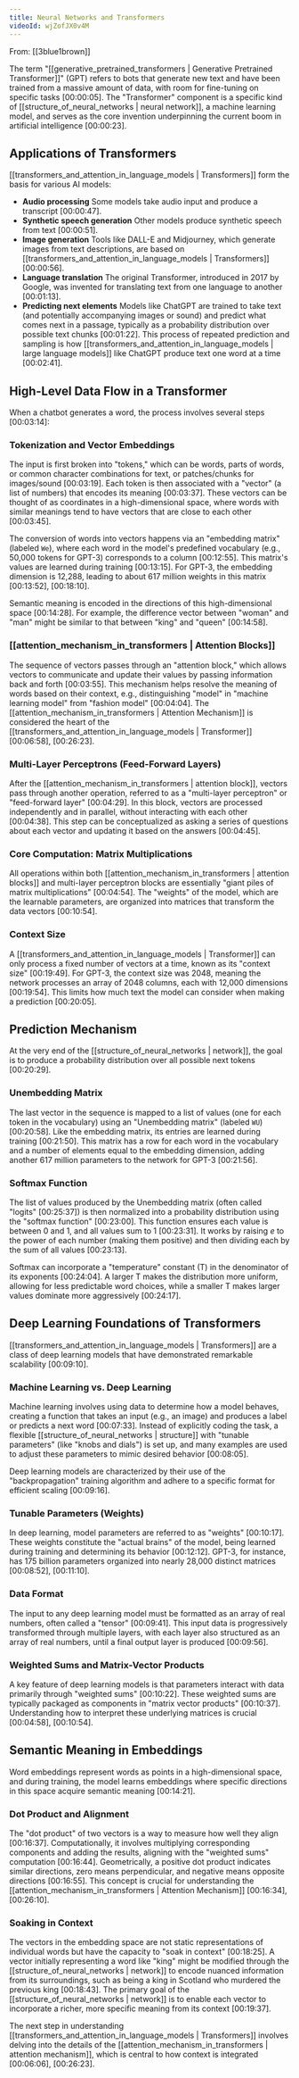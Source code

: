 ```yaml
---
title: Neural Networks and Transformers
videoId: wjZofJX0v4M
---
```


From: [[3blue1brown]] <br/> 

The term "[[generative_pretrained_transformers | Generative Pretrained Transformer]]" (GPT) refers to bots that generate new text and have been trained from a massive amount of data, with room for fine-tuning on specific tasks [00:00:05]. The "Transformer" component is a specific kind of [[structure_of_neural_networks | neural network]], a machine learning model, and serves as the core invention underpinning the current boom in artificial intelligence [00:00:23].

## Applications of Transformers
[[transformers_and_attention_in_language_models | Transformers]] form the basis for various AI models:
*   **Audio processing** Some models take audio input and produce a transcript [00:00:47].
*   **Synthetic speech generation** Other models produce synthetic speech from text [00:00:51].
*   **Image generation** Tools like DALL-E and Midjourney, which generate images from text descriptions, are based on [[transformers_and_attention_in_language_models | Transformers]] [00:00:56].
*   **Language translation** The original Transformer, introduced in 2017 by Google, was invented for translating text from one language to another [00:01:13].
*   **Predicting next elements** Models like ChatGPT are trained to take text (and potentially accompanying images or sound) and predict what comes next in a passage, typically as a probability distribution over possible text chunks [00:01:22]. This process of repeated prediction and sampling is how [[transformers_and_attention_in_language_models | large language models]] like ChatGPT produce text one word at a time [00:02:41].

## High-Level Data Flow in a Transformer
When a chatbot generates a word, the process involves several steps [00:03:14]:

### Tokenization and Vector Embeddings
The input is first broken into "tokens," which can be words, parts of words, or common character combinations for text, or patches/chunks for images/sound [00:03:19]. Each token is then associated with a "vector" (a list of numbers) that encodes its meaning [00:03:37]. These vectors can be thought of as coordinates in a high-dimensional space, where words with similar meanings tend to have vectors that are close to each other [00:03:45].

The conversion of words into vectors happens via an "embedding matrix" (labeled `We`), where each word in the model's predefined vocabulary (e.g., 50,000 tokens for GPT-3) corresponds to a column [00:12:55]. This matrix's values are learned during training [00:13:15]. For GPT-3, the embedding dimension is 12,288, leading to about 617 million weights in this matrix [00:13:52], [00:18:10].

Semantic meaning is encoded in the directions of this high-dimensional space [00:14:28]. For example, the difference vector between "woman" and "man" might be similar to that between "king" and "queen" [00:14:58].

### [[attention_mechanism_in_transformers | Attention Blocks]]
The sequence of vectors passes through an "attention block," which allows vectors to communicate and update their values by passing information back and forth [00:03:55]. This mechanism helps resolve the meaning of words based on their context, e.g., distinguishing "model" in "machine learning model" from "fashion model" [00:04:04]. The [[attention_mechanism_in_transformers | Attention Mechanism]] is considered the heart of the [[transformers_and_attention_in_language_models | Transformer]] [00:06:58], [00:26:23].

### Multi-Layer Perceptrons (Feed-Forward Layers)
After the [[attention_mechanism_in_transformers | attention block]], vectors pass through another operation, referred to as a "multi-layer perceptron" or "feed-forward layer" [00:04:29]. In this block, vectors are processed independently and in parallel, without interacting with each other [00:04:38]. This step can be conceptualized as asking a series of questions about each vector and updating it based on the answers [00:04:45].

### Core Computation: Matrix Multiplications
All operations within both [[attention_mechanism_in_transformers | attention blocks]] and multi-layer perceptron blocks are essentially "giant piles of matrix multiplications" [00:04:54]. The "weights" of the model, which are the learnable parameters, are organized into matrices that transform the data vectors [00:10:54].

### Context Size
A [[transformers_and_attention_in_language_models | Transformer]] can only process a fixed number of vectors at a time, known as its "context size" [00:19:49]. For GPT-3, the context size was 2048, meaning the network processes an array of 2048 columns, each with 12,000 dimensions [00:19:54]. This limits how much text the model can consider when making a prediction [00:20:05].

## Prediction Mechanism
At the very end of the [[structure_of_neural_networks | network]], the goal is to produce a probability distribution over all possible next tokens [00:20:29].

### Unembedding Matrix
The last vector in the sequence is mapped to a list of values (one for each token in the vocabulary) using an "Unembedding matrix" (labeled `WU`) [00:20:58]. Like the embedding matrix, its entries are learned during training [00:21:50]. This matrix has a row for each word in the vocabulary and a number of elements equal to the embedding dimension, adding another 617 million parameters to the network for GPT-3 [00:21:56].

### Softmax Function
The list of values produced by the Unembedding matrix (often called "logits" [00:25:37]) is then normalized into a probability distribution using the "softmax function" [00:23:00]. This function ensures each value is between 0 and 1, and all values sum to 1 [00:23:31]. It works by raising *e* to the power of each number (making them positive) and then dividing each by the sum of all values [00:23:13].

Softmax can incorporate a "temperature" constant (T) in the denominator of its exponents [00:24:04]. A larger T makes the distribution more uniform, allowing for less predictable word choices, while a smaller T makes larger values dominate more aggressively [00:24:17].

## Deep Learning Foundations of Transformers

[[transformers_and_attention_in_language_models | Transformers]] are a class of deep learning models that have demonstrated remarkable scalability [00:09:10].

### Machine Learning vs. Deep Learning
Machine learning involves using data to determine how a model behaves, creating a function that takes an input (e.g., an image) and produces a label or predicts a next word [00:07:33]. Instead of explicitly coding the task, a flexible [[structure_of_neural_networks | structure]] with "tunable parameters" (like "knobs and dials") is set up, and many examples are used to adjust these parameters to mimic desired behavior [00:08:05].

Deep learning models are characterized by their use of the "backpropagation" training algorithm and adhere to a specific format for efficient scaling [00:09:16].

### Tunable Parameters (Weights)
In deep learning, model parameters are referred to as "weights" [00:10:17]. These weights constitute the "actual brains" of the model, being learned during training and determining its behavior [00:12:12]. GPT-3, for instance, has 175 billion parameters organized into nearly 28,000 distinct matrices [00:08:52], [00:11:10].

### Data Format
The input to any deep learning model must be formatted as an array of real numbers, often called a "tensor" [00:09:41]. This input data is progressively transformed through multiple layers, with each layer also structured as an array of real numbers, until a final output layer is produced [00:09:56].

### Weighted Sums and Matrix-Vector Products
A key feature of deep learning models is that parameters interact with data primarily through "weighted sums" [00:10:22]. These weighted sums are typically packaged as components in "matrix vector products" [00:10:37]. Understanding how to interpret these underlying matrices is crucial [00:04:58], [00:10:54].

## Semantic Meaning in Embeddings
Word embeddings represent words as points in a high-dimensional space, and during training, the model learns embeddings where specific directions in this space acquire semantic meaning [00:14:21].

### Dot Product and Alignment
The "dot product" of two vectors is a way to measure how well they align [00:16:37]. Computationally, it involves multiplying corresponding components and adding the results, aligning with the "weighted sums" computation [00:16:44]. Geometrically, a positive dot product indicates similar directions, zero means perpendicular, and negative means opposite directions [00:16:55]. This concept is crucial for understanding the [[attention_mechanism_in_transformers | Attention Mechanism]] [00:16:34], [00:26:10].

### Soaking in Context
The vectors in the embedding space are not static representations of individual words but have the capacity to "soak in context" [00:18:25]. A vector initially representing a word like "king" might be modified through the [[structure_of_neural_networks | network]] to encode nuanced information from its surroundings, such as being a king in Scotland who murdered the previous king [00:18:43]. The primary goal of the [[structure_of_neural_networks | network]] is to enable each vector to incorporate a richer, more specific meaning from its context [00:19:37].

The next step in understanding [[transformers_and_attention_in_language_models | Transformers]] involves delving into the details of the [[attention_mechanism_in_transformers | attention mechanism]], which is central to how context is integrated [00:06:06], [00:26:23].